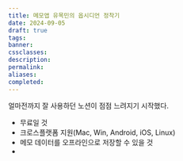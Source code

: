 ```yaml
---
title: 메모앱 유목민의 옵시디언 정착기
date: 2024-09-05
draft: true
tags:
banner:
cssclasses:
description:
permalink:
aliases:
completed:
---
```

얼마전까지 잘 사용하던 노션이 점점 느려지기 시작했다. 

- 무료일 것
- 크로스플랫폼 지원(Mac, Win, Android, iOS, Linux)
- 메모 데이터를 오프라인으로 저장할 수 있을 것
- 